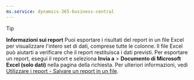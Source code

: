 ```yaml
---
ms.service: dynamics-365-business-central
---
```

> [!TIP]
> **Informazioni sui report** Puoi esportare i risultati del report in un file Excel per visualizzare l'intero set di dati, comprese tutte le colonne. Il file Excel può aiutarti a verificare che il report restituisca i dati previsti. Per esportare un report, esegui il report e seleziona **Invia a** > **Documento di Microsoft Excel (solo dati)** nella pagina della richiesta. Per ulteriori informazioni, vedi [Utilizzare i report - Salvare un report in un file](../ui-work-report.md#saving-a-report-to-a-file).